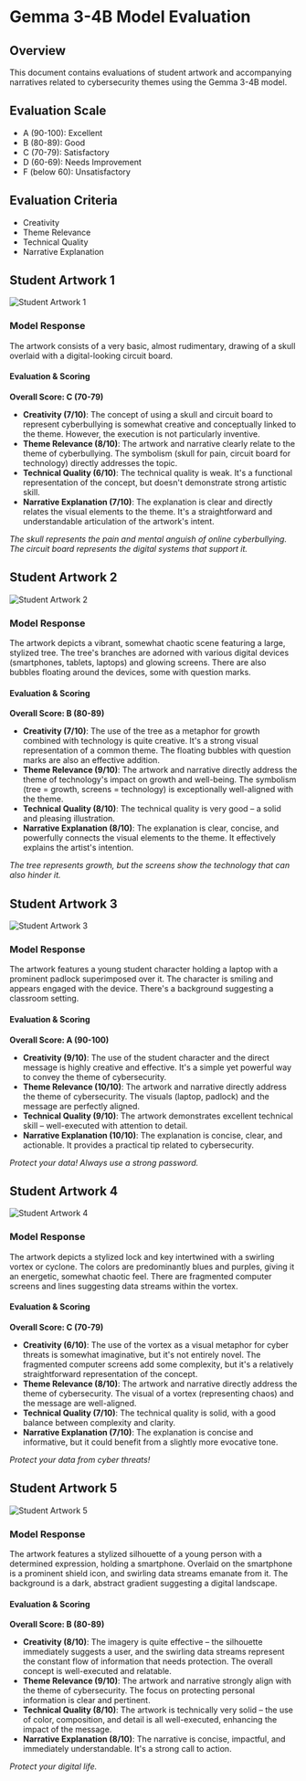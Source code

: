 # Gemma 3-4B Model Evaluation

## Overview
This document contains evaluations of student artwork and accompanying narratives related to cybersecurity themes using the Gemma 3-4B model.

## Evaluation Scale
- A (90-100): Excellent
- B (80-89): Good
- C (70-79): Satisfactory
- D (60-69): Needs Improvement
- F (below 60): Unsatisfactory

## Evaluation Criteria
- Creativity
- Theme Relevance
- Technical Quality
- Narrative Explanation

## Student Artwork 1
![Student Artwork 1](Image_1.jpg)

### Model Response
The artwork consists of a very basic, almost rudimentary, drawing of a skull overlaid with a digital-looking circuit board.

#### Evaluation & Scoring
**Overall Score: C (70-79)**

- **Creativity (7/10)**: The concept of using a skull and circuit board to represent cyberbullying is somewhat creative and conceptually linked to the theme. However, the execution is not particularly inventive.
- **Theme Relevance (8/10)**: The artwork and narrative clearly relate to the theme of cyberbullying. The symbolism (skull for pain, circuit board for technology) directly addresses the topic.
- **Technical Quality (6/10)**: The technical quality is weak. It's a functional representation of the concept, but doesn't demonstrate strong artistic skill.
- **Narrative Explanation (7/10)**: The explanation is clear and directly relates the visual elements to the theme. It's a straightforward and understandable articulation of the artwork's intent.

*The skull represents the pain and mental anguish of online cyberbullying. The circuit board represents the digital systems that support it.*

## Student Artwork 2
![Student Artwork 2](Image_2.jpg)

### Model Response
The artwork depicts a vibrant, somewhat chaotic scene featuring a large, stylized tree. The tree's branches are adorned with various digital devices (smartphones, tablets, laptops) and glowing screens. There are also bubbles floating around the devices, some with question marks.

#### Evaluation & Scoring
**Overall Score: B (80-89)**

- **Creativity (7/10)**: The use of the tree as a metaphor for growth combined with technology is quite creative. It's a strong visual representation of a common theme. The floating bubbles with question marks are also an effective addition.
- **Theme Relevance (9/10)**: The artwork and narrative directly address the theme of technology's impact on growth and well-being. The symbolism (tree = growth, screens = technology) is exceptionally well-aligned with the theme.
- **Technical Quality (8/10)**: The technical quality is very good – a solid and pleasing illustration.
- **Narrative Explanation (8/10)**: The explanation is clear, concise, and powerfully connects the visual elements to the theme. It effectively explains the artist's intention.

*The tree represents growth, but the screens show the technology that can also hinder it.*

## Student Artwork 3
![Student Artwork 3](Image_3.jpg)

### Model Response
The artwork features a young student character holding a laptop with a prominent padlock superimposed over it. The character is smiling and appears engaged with the device. There's a background suggesting a classroom setting.

#### Evaluation & Scoring
**Overall Score: A (90-100)**

- **Creativity (9/10)**: The use of the student character and the direct message is highly creative and effective. It's a simple yet powerful way to convey the theme of cybersecurity.
- **Theme Relevance (10/10)**: The artwork and narrative directly address the theme of cybersecurity. The visuals (laptop, padlock) and the message are perfectly aligned.
- **Technical Quality (9/10)**: The artwork demonstrates excellent technical skill – well-executed with attention to detail.
- **Narrative Explanation (10/10)**: The explanation is concise, clear, and actionable. It provides a practical tip related to cybersecurity.

*Protect your data! Always use a strong password.*

## Student Artwork 4
![Student Artwork 4](Image_4.jpg)

### Model Response
The artwork depicts a stylized lock and key intertwined with a swirling vortex or cyclone. The colors are predominantly blues and purples, giving it an energetic, somewhat chaotic feel. There are fragmented computer screens and lines suggesting data streams within the vortex.

#### Evaluation & Scoring
**Overall Score: C (70-79)**

- **Creativity (6/10)**: The use of the vortex as a visual metaphor for cyber threats is somewhat imaginative, but it's not entirely novel. The fragmented computer screens add some complexity, but it's a relatively straightforward representation of the concept.
- **Theme Relevance (8/10)**: The artwork and narrative directly address the theme of cybersecurity. The visual of a vortex (representing chaos) and the message are well-aligned.
- **Technical Quality (7/10)**: The technical quality is solid, with a good balance between complexity and clarity.
- **Narrative Explanation (7/10)**: The explanation is concise and informative, but it could benefit from a slightly more evocative tone.

*Protect your data from cyber threats!*

## Student Artwork 5
![Student Artwork 5](Image_5.jpg)

### Model Response
The artwork features a stylized silhouette of a young person with a determined expression, holding a smartphone. Overlaid on the smartphone is a prominent shield icon, and swirling data streams emanate from it. The background is a dark, abstract gradient suggesting a digital landscape.

#### Evaluation & Scoring
**Overall Score: B (80-89)**

- **Creativity (8/10)**: The imagery is quite effective – the silhouette immediately suggests a user, and the swirling data streams represent the constant flow of information that needs protection. The overall concept is well-executed and relatable.
- **Theme Relevance (9/10)**: The artwork and narrative strongly align with the theme of cybersecurity. The focus on protecting personal information is clear and pertinent.
- **Technical Quality (8/10)**: The artwork is technically very solid – the use of color, composition, and detail is all well-executed, enhancing the impact of the message.
- **Narrative Explanation (8/10)**: The narrative is concise, impactful, and immediately understandable. It's a strong call to action.

*Protect your digital life.*
